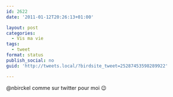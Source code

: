 ```yaml
---
id: 2622
date: '2011-01-12T20:26:13+01:00'

layout: post
categories:
  - Vis ma vie
tags:
  - tweet
format: status
publish_social: no
guid: 'http://tweets.local/?birdsite_tweet=25287453598289922'

---
```


@nbirckel comme sur twitter pour moi 😉